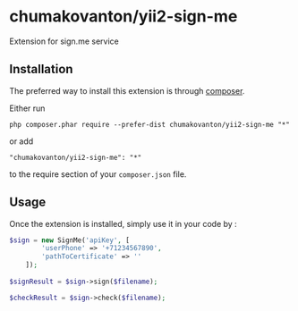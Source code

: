 chumakovanton/yii2-sign-me
==========================
Extension for sign.me service

Installation
------------

The preferred way to install this extension is through [composer](http://getcomposer.org/download/).

Either run

```
php composer.phar require --prefer-dist chumakovanton/yii2-sign-me "*"
```

or add

```
"chumakovanton/yii2-sign-me": "*"
```

to the require section of your `composer.json` file.


Usage
-----

Once the extension is installed, simply use it in your code by  :

```php
$sign = new SignMe('apiKey', [
        'userPhone' => '+71234567890',
        'pathToCertificate' => ''
    ]);
    
$signResult = $sign->sign($filename);

$checkResult = $sign->check($filename);
```
